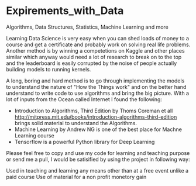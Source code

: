 # Expirements_with_Data
Algorithms, Data Structures, Statistics, Machine Learning and more 

Learning Data Science is very easy when you can shed loads of money to a course and get a certificate and probably work on solving real life problems. Another method is by winning a competetions on Kaggle and other places similar which anyway would need a lot of research to break on to the top and the leaderboard is easily corrupted by the noise of people actually building models to running kernels.

A long, boring and hard method is to go through implementing the models to understand the nature of "How the Things work" and on the better hand understand to write code to use algorithms and bring the big picture. With a lot of inputs from the Ocean called Internet I found the following:

+ Introduction to Algorithms, Third Edition by Thoms Coreman et all http://mitpress.mit.edu/books/introduction-algorithms-third-edition brings solid material to understand the Algorithms.
+ Machine Learning by Andrew NG is one of the best place for Machne Learning course 
+ Tensorflow is a powerful Python library for Deep Learning

Please feel free to copy and use my code for learning and teaching purpose or send me a pull, I would be satisified by using the project in following way:

Used in teaching and learning any means other than at a free event unlike a paid course
Use of material for a non profit monetory gain
